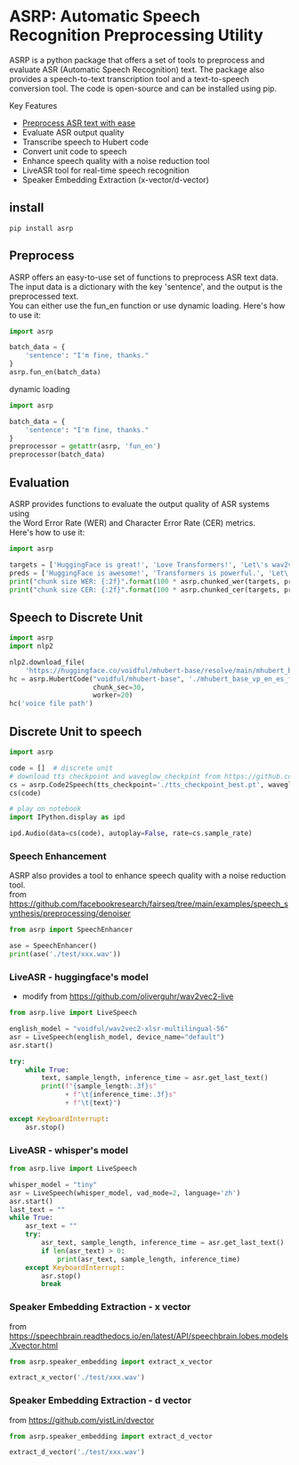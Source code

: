# ASRP: Automatic Speech Recognition Preprocessing Utility

ASRP is a python package that offers a set of tools to preprocess and evaluate ASR (Automatic Speech Recognition) text.
The package also provides a speech-to-text transcription tool and a text-to-speech conversion tool. The code is
open-source and can be installed using pip.

Key Features

- [Preprocess ASR text with ease](https://github.com/jeffeuxMartin/asrp/tree/Jeff_observe#preprocess)
- Evaluate ASR output quality
- Transcribe speech to Hubert code
- Convert unit code to speech
- Enhance speech quality with a noise reduction tool
- LiveASR tool for real-time speech recognition
- Speaker Embedding Extraction (x-vector/d-vector)

## install

`pip install asrp`

## Preprocess

ASRP offers an easy-to-use set of functions to preprocess ASR text data.   
The input data is a dictionary with the key 'sentence', and the output is the preprocessed text.     
You can either use the fun_en function or use dynamic loading.
Here's how to use it:

```python
import asrp

batch_data = {
    'sentence': "I'm fine, thanks."
}
asrp.fun_en(batch_data)
```

dynamic loading

```python
import asrp

batch_data = {
    'sentence': "I'm fine, thanks."
}
preprocessor = getattr(asrp, 'fun_en')
preprocessor(batch_data)
```

## Evaluation

ASRP provides functions to evaluate the output quality of ASR systems using     
the Word Error Rate (WER) and 
Character Error Rate (CER) metrics.   
Here's how to use it:

```python
import asrp

targets = ['HuggingFace is great!', 'Love Transformers!', 'Let\'s wav2vec!']
preds = ['HuggingFace is awesome!', 'Transformers is powerful.', 'Let\'s finetune wav2vec!']
print("chunk size WER: {:2f}".format(100 * asrp.chunked_wer(targets, preds, chunk_size=None)))
print("chunk size CER: {:2f}".format(100 * asrp.chunked_cer(targets, preds, chunk_size=None)))
```

## Speech to Discrete Unit

```python
import asrp
import nlp2

nlp2.download_file(
    'https://huggingface.co/voidful/mhubert-base/resolve/main/mhubert_base_vp_en_es_fr_it3_L11_km1000.bin', './')
hc = asrp.HubertCode("voidful/mhubert-base", './mhubert_base_vp_en_es_fr_it3_L11_km1000.bin', 11,
                     chunk_sec=30,
                     worker=20)
hc('voice file path')
```

## Discrete Unit to speech

```python
import asrp

code = []  # discrete unit
# download tts checkpoint and waveglow_checkpint from https://github.com/pytorch/fairseq/tree/main/examples/textless_nlp/gslm/unit2speech
cs = asrp.Code2Speech(tts_checkpoint='./tts_checkpoint_best.pt', waveglow_checkpint='waveglow_256channels_new.pt')
cs(code)

# play on notebook
import IPython.display as ipd

ipd.Audio(data=cs(code), autoplay=False, rate=cs.sample_rate)
```

### Speech Enhancement
ASRP also provides a tool to enhance speech quality with a noise reduction tool.  
from https://github.com/facebookresearch/fairseq/tree/main/examples/speech_synthesis/preprocessing/denoiser

```python
from asrp import SpeechEnhancer

ase = SpeechEnhancer()
print(ase('./test/xxx.wav'))
```

### LiveASR - huggingface's model

* modify from https://github.com/oliverguhr/wav2vec2-live

```python
from asrp.live import LiveSpeech

english_model = "voidful/wav2vec2-xlsr-multilingual-56"
asr = LiveSpeech(english_model, device_name="default")
asr.start()

try:
    while True:
        text, sample_length, inference_time = asr.get_last_text()
        print(f"{sample_length:.3f}s"
              + f"\t{inference_time:.3f}s"
              + f"\t{text}")

except KeyboardInterrupt:
    asr.stop()
```

### LiveASR - whisper's model

```python
from asrp.live import LiveSpeech

whisper_model = "tiny"
asr = LiveSpeech(whisper_model, vad_mode=2, language='zh')
asr.start()
last_text = ""
while True:
    asr_text = ""
    try:
        asr_text, sample_length, inference_time = asr.get_last_text()
        if len(asr_text) > 0:
            print(asr_text, sample_length, inference_time)
    except KeyboardInterrupt:
        asr.stop()
        break

```

### Speaker Embedding Extraction - x vector
from https://speechbrain.readthedocs.io/en/latest/API/speechbrain.lobes.models.Xvector.html  
```python
from asrp.speaker_embedding import extract_x_vector

extract_x_vector('./test/xxx.wav')
```

### Speaker Embedding Extraction - d vector
from https://github.com/yistLin/dvector   

```python
from asrp.speaker_embedding import extract_d_vector

extract_d_vector('./test/xxx.wav')
```